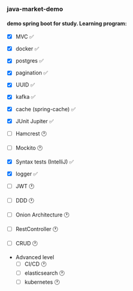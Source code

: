 ### java-market-demo

#### demo spring boot for study. Learning program:

- [X] MVC :white_check_mark:
- [X] docker :white_check_mark:
- [X] postgres :white_check_mark:
- [X] pagination :white_check_mark:
- [X] UUID :white_check_mark:
- [X] kafka :white_check_mark:
- [X] cache (spring-cache) :white_check_mark:
- [X] JUnit Jupiter :white_check_mark:
- [ ] Hamcrest :clock1:
- [ ] Mockito :clock1:
- [X] Syntax tests (IntelliJ) :white_check_mark:
- [X] logger :white_check_mark:
- [ ] JWT :clock1:
- [ ] DDD :clock1:
- [ ] Onion Architecture :clock1:
- [ ] RestController :clock1:
- [ ] CRUD :clock1:


- Advanced level
    - [ ] CI/CD :clock1:
    - [ ] elasticsearch :clock1:
    - [ ] kubernetes :clock1: